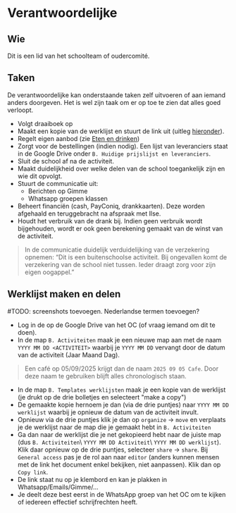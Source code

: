 # Verantwoordelijke

## Wie

Dit is een lid van het schoolteam of oudercomité.

## Taken

De verantwoordelijke kan onderstaande taken zelf uitvoeren of aan iemand anders doorgeven. Het is wel zijn taak om er op toe te zien dat alles goed verloopt.

* Volgt draaiboek op
* Maakt een kopie van de werklijst en stuurt de link  uit (uitleg [hieronder](01_verantwoordelijke.md#werklijst-maken-en-delen)).
* Regelt eigen aanbod (zie [Eten en drinken](../02_eten_en_drinken/02_eten_en_drinken.md))
* Zorgt voor de bestellingen (indien nodig). Een lijst van leveranciers staat in de Google Drive onder `B. Huidige prijslijst en leveranciers`.
* Sluit de school af na de activiteit.
* Maakt duidelijkheid over welke delen van de school toegankelijk zijn en wie dit opvolgt.
* Stuurt de communicatie uit:
  * Berichten op Gimme
  * Whatsapp groepen klassen
* Beheert financiën (cash, PayConiq, drankkaarten). Deze worden afgehaald en teruggebracht na afspraak met Ilse.
* Houdt het verbruik van de drank bij. Indien geen verbruik wordt bijgehouden, wordt er ook geen berekening gemaakt van de winst van de activiteit.

> In de communicatie duidelijk verduidelijking van de verzekering opnemen:
> “Dit is een buitenschoolse activiteit. Bij ongevallen komt de verzekering van de school niet tussen. Ieder draagt zorg voor zijn eigen oogappel.”

## Werklijst maken en delen

\#TODO: screenshots toevoegen. Nederlandse termen toevoegen?

* Log in de op de Google Drive van het OC (of vraag iemand om dit te doen).
* In de map `B. Activiteiten` maak je een nieuwe map aan met de naam `YYYY MM DD <ACTIVITEIT>` waarbij je `YYYY MM DD` vervangt door de datum van de activiteit (Jaar Maand Dag).

>Een café op 05/09/2025 krijgt dan de naam `2025 09 05 Cafe`. Door deze naam te gebruiken blijft alles chronologisch staan.

* In de map `B. Templates werklijsten` maak je een kopie van de werklijst (je drukt op de drie bolletjes en selecteert "make a copy")
* De gemaakte kopie hernoem je dan (via de drie puntjes) naar `YYYY MM DD werklijst` waarbij je opnieuw de datum van de activiteit invult.
* Opnieuw via de drie puntjes klik je dan op `organize` -> `move` en verplaats je de werklijst naar de map die je gemaakt hebt in `B. Activiteiten`
* Ga dan naar de werklijst die je net gekopieerd hebt naar de juiste map (dus `B. Activiteiten`\ `YYYY MM DD Activiteit`\ `YYYY MM DD werklijst`). Klik daar opnieuw op de drie puntjes, selecteer `share` -> `share`. Bij `General access` pas je de rol aan naar `editor` (anders kunnen mensen met de link het document enkel bekijken, niet aanpassen). Klik dan op `Copy link`.
* De link staat nu op je klembord en kan je plakken in Whatsapp/Emails/Gimme/...
* Je deelt deze best eerst in de WhatsApp groep van het OC om te kijken of iedereen effectief schrijfrechten heeft.
